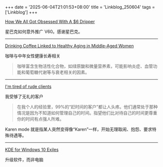 +++
date = '2025-06-04T21:01:53+08:00'
title = 'Linkblog_250604'
tags = ['Linkblog']
+++

[How We All Got Obsessed With A $6 Dripper](https://www.youtube.com/watch?v=BfNoNTjcRbE&t=1s)

星巴克如何意外推广 V60。感谢星巴克。

---

[Drinking Coffee Linked to Healthy Aging in Middle-Aged Women](https://time.com/7290877/coffee-health-women-aging-benefits/)

咖啡与中年女性健康长寿相关

> 咖啡富含生物活性化合物，如绿原酸和微量营养素，可能影响炎症、血管功能和葡萄糖代谢等与衰老相关的因素。

---

[I'm tired of rude clients](https://www.reddit.com/r/photography/comments/1l1u33h/im_tired_of_rude_clients/)

我受够了无礼的客户

> 在我个人的经验里，99%的“赶时间的客户”都让人头疼。他们通常处于那种情况是因为不知道如何管理自己的时间。指望他们比对待自己的时间更尊重你的时间有点强人所难。

Karen mode 就是指某人突然变得像“Karen”一样，开始无理取闹、抱怨、要求特殊待遇等。

---

[KDE for Windows 10 Exiles](https://kde.org/for/w10-exiles/)

升级软件，而非电脑

